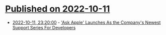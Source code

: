 # [Published on 2022-10-11](index.md)

* [2022-10-11, 23:20:00](https://apple.slashdot.org/story/22/10/11/215237/ask-apple-launches-as-the-companys-newest-support-series-for-developers?utm_source=rss1.0mainlinkanon&utm_medium=feed) - ['Ask Apple' Launches As the Company's Newest Support Series For Developers](https://apple.slashdot.org/story/22/10/11/215237/ask-apple-launches-as-the-companys-newest-support-series-for-developers?utm_source=rss1.0mainlinkanon&utm_medium=feed)

